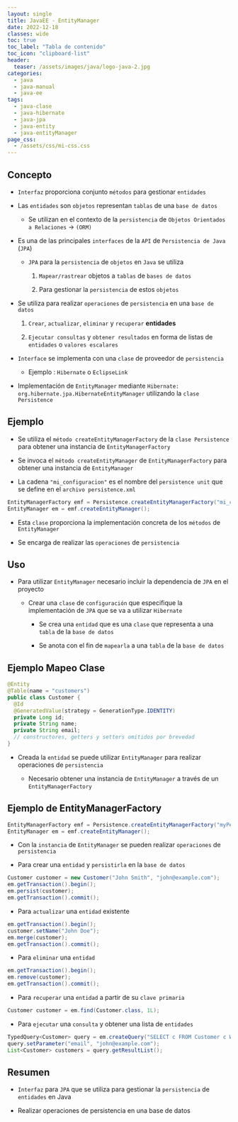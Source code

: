 ```yaml
---
layout: single
title: JavaEE - EntityManager
date: 2022-12-18
classes: wide
toc: true
toc_label: "Tabla de contenido"
toc_icon: "clipboard-list"
header:
  teaser: /assets/images/java/logo-java-2.jpg
categories:
  - java
  - java-manual
  - java-ee
tags:
  - java-clase
  - java-hibernate 
  - java-jpa
  - java-entity
  - java-entityManager
page_css: 
  - /assets/css/mi-css.css
---
```


## Concepto

* ``Interfaz`` proporciona conjunto ``métodos`` para gestionar ``entidades``

* Las ``entidades`` son ``objetos`` representan ``tablas`` de una ``base de datos``

  * Se utilizan en el contexto de la ``persistencia`` de ``Objetos Orientados a Relaciones`` → ``(ORM)``

* Es una de las principales ``interfaces`` de la ``API`` de ``Persistencia de Java`` (``JPA``)

  * ``JPA`` para la ``persistencia`` de ``objetos`` en ``Java`` se utiliza
  
    1. ``Mapear/rastrear`` objetos a ``tablas`` de ``bases de datos``

    2. Para gestionar la ``persistencia`` de estos ``objetos``

* Se utiliza para realizar ``operaciones`` de ``persistencia`` en una ``base de datos``

  1. ``Crear``, ``actualizar``, ``eliminar`` y ``recuperar`` **entidades**
  
  2. ``Ejecutar consultas`` y ``obtener resultados`` en forma de listas de ``entidades`` o ``valores escalares``

* ``Interface`` se implementa con una ``clase`` de proveedor de ``persistencia``

  * Ejemplo : ``Hibernate`` o ``EclipseLink``

* Implementación de ``EntityManager`` mediante ``Hibernate: org.hibernate.jpa.HibernateEntityManager`` utilizando la ``clase Persistence``

## Ejemplo

* Se utiliza el ``método createEntityManagerFactory`` de la ``clase Persistence`` para obtener una instancia de ``EntityManagerFactory``

* Se invoca el ``método createEntityManager`` de ``EntityManagerFactory`` para obtener una instancia de ``EntityManager``

* La cadena ``"mi_configuracion"`` es el nombre del ``persistence unit`` que se define en el ``archivo persistence.xml``

```java
EntityManagerFactory emf = Persistence.createEntityManagerFactory("mi_configuracion.xml");
EntityManager em = emf.createEntityManager();
```

* Esta ``clase`` proporciona la implementación concreta de los ``métodos`` de ``EntityManager``
  
* Se encarga de realizar las ``operaciones`` de ``persistencia``

## Uso

* Para utilizar ``EntityManager`` necesario incluir la dependencia de ``JPA`` en el proyecto

  * Crear una ``clase`` de ``configuración`` que especifique la implementación de ``JPA`` que se va a utilizar ``Hibernate``

    * Se crea una ``entidad`` que es una ``clase`` que representa a una ``tabla`` de la ``base de datos``
  
    * Se anota con el fin de ``mapearla`` a una ``tabla`` de la ``base de datos``

## Ejemplo Mapeo Clase

```java
@Entity
@Table(name = "customers")
public class Customer {
  @Id
  @GeneratedValue(strategy = GenerationType.IDENTITY)
  private Long id;
  private String name;
  private String email;
  // constructores, getters y setters omitidos por brevedad
}
```

* Creada la ``entidad`` se puede utilizar ``EntityManager`` para realizar operaciones de ``persistencia``

  * Necesario obtener una instancia de ``EntityManager`` a través de un ``EntityManagerFactory``
  
## Ejemplo de EntityManagerFactory

```java
EntityManagerFactory emf = Persistence.createEntityManagerFactory("myPersistenceUnit");
EntityManager em = emf.createEntityManager();
```

* Con la ``instancia`` de ``EntityManager`` se pueden realizar ``operaciones`` de ``persistencia``

* Para crear una ``entidad`` y ``persistirla`` en la ``base de datos``

```java
Customer customer = new Customer("John Smith", "john@example.com");
em.getTransaction().begin();
em.persist(customer);
em.getTransaction().commit();
```

* Para ``actualizar`` una ``entidad`` existente

```java
em.getTransaction().begin();
customer.setName("John Doe");
em.merge(customer);
em.getTransaction().commit();
```

* Para ``eliminar`` una ``entidad``

```java
em.getTransaction().begin();
em.remove(customer);
em.getTransaction().commit();
```

* Para ``recuperar`` una ``entidad`` a partir de su ``clave primaria``

```java
Customer customer = em.find(Customer.class, 1L);
```

* Para ``ejecutar`` una ``consulta`` y obtener una lista de ``entidades``

```java
TypedQuery<Customer> query = em.createQuery("SELECT c FROM Customer c WHERE c.email = :email", Customer.class);
query.setParameter("email", "john@example.com");
List<Customer> customers = query.getResultList();
```

## Resumen

* ``Interfaz`` para ``JPA`` que se utiliza para gestionar la ``persistencia`` de ``entidades`` en Java

* Realizar operaciones de persistencia en una base de datos
